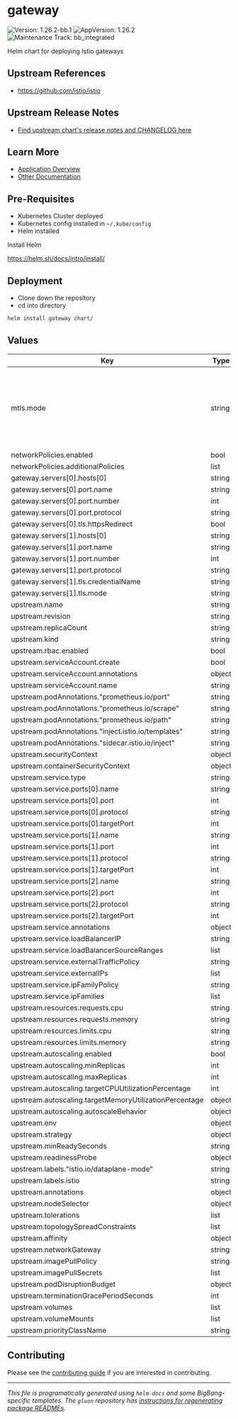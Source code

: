 <!-- Warning: Do not manually edit this file. See notes on gluon + helm-docs at the end of this file for more information. -->
# gateway

![Version: 1.26.2-bb.1](https://img.shields.io/badge/Version-1.26.2--bb.1-informational?style=flat-square) ![AppVersion: 1.26.2](https://img.shields.io/badge/AppVersion-1.26.2-informational?style=flat-square) ![Maintenance Track: bb_integrated](https://img.shields.io/badge/Maintenance_Track-bb_integrated-green?style=flat-square)

Helm chart for deploying Istio gateways

## Upstream References

- <https://github.com/istio/istio>

## Upstream Release Notes

- [Find upstream chart's release notes and CHANGELOG here](https://istio.io/latest/news/releases)

## Learn More

- [Application Overview](docs/overview.md)
- [Other Documentation](docs/)

## Pre-Requisites

- Kubernetes Cluster deployed
- Kubernetes config installed in `~/.kube/config`
- Helm installed

Install Helm

https://helm.sh/docs/intro/install/

## Deployment

- Clone down the repository
- cd into directory

```bash
helm install gateway chart/
```

## Values

| Key | Type | Default | Description |
|-----|------|---------|-------------|
| mtls.mode | string | `"STRICT"` | STRICT = Allow only mutual TLS traffic, PERMISSIVE = Allow both plain text and mutual TLS traffic |
| networkPolicies.enabled | bool | `true` |  |
| networkPolicies.additionalPolicies | list | `[]` |  |
| gateway.servers[0].hosts[0] | string | `"*.dev.bigbang.mil"` |  |
| gateway.servers[0].port.name | string | `"http"` |  |
| gateway.servers[0].port.number | int | `8080` |  |
| gateway.servers[0].port.protocol | string | `"HTTP"` |  |
| gateway.servers[0].tls.httpsRedirect | bool | `true` |  |
| gateway.servers[1].hosts[0] | string | `"*.dev.bigbang.mil"` |  |
| gateway.servers[1].port.name | string | `"https"` |  |
| gateway.servers[1].port.number | int | `8443` |  |
| gateway.servers[1].port.protocol | string | `"HTTPS"` |  |
| gateway.servers[1].tls.credentialName | string | `"public-cert"` |  |
| gateway.servers[1].tls.mode | string | `"SIMPLE"` |  |
| upstream.name | string | `""` |  |
| upstream.revision | string | `""` |  |
| upstream.replicaCount | string | `nil` |  |
| upstream.kind | string | `"Deployment"` |  |
| upstream.rbac.enabled | bool | `true` |  |
| upstream.serviceAccount.create | bool | `true` |  |
| upstream.serviceAccount.annotations | object | `{}` |  |
| upstream.serviceAccount.name | string | `""` |  |
| upstream.podAnnotations."prometheus.io/port" | string | `"15020"` |  |
| upstream.podAnnotations."prometheus.io/scrape" | string | `"true"` |  |
| upstream.podAnnotations."prometheus.io/path" | string | `"/stats/prometheus"` |  |
| upstream.podAnnotations."inject.istio.io/templates" | string | `"gateway"` |  |
| upstream.podAnnotations."sidecar.istio.io/inject" | string | `"true"` |  |
| upstream.securityContext | object | `{}` |  |
| upstream.containerSecurityContext | object | `{}` |  |
| upstream.service.type | string | `"LoadBalancer"` |  |
| upstream.service.ports[0].name | string | `"tcp-status-port"` |  |
| upstream.service.ports[0].port | int | `15021` |  |
| upstream.service.ports[0].protocol | string | `"TCP"` |  |
| upstream.service.ports[0].targetPort | int | `15021` |  |
| upstream.service.ports[1].name | string | `"http2"` |  |
| upstream.service.ports[1].port | int | `80` |  |
| upstream.service.ports[1].protocol | string | `"TCP"` |  |
| upstream.service.ports[1].targetPort | int | `8080` |  |
| upstream.service.ports[2].name | string | `"https"` |  |
| upstream.service.ports[2].port | int | `443` |  |
| upstream.service.ports[2].protocol | string | `"TCP"` |  |
| upstream.service.ports[2].targetPort | int | `8443` |  |
| upstream.service.annotations | object | `{}` |  |
| upstream.service.loadBalancerIP | string | `""` |  |
| upstream.service.loadBalancerSourceRanges | list | `[]` |  |
| upstream.service.externalTrafficPolicy | string | `""` |  |
| upstream.service.externalIPs | list | `[]` |  |
| upstream.service.ipFamilyPolicy | string | `""` |  |
| upstream.service.ipFamilies | list | `[]` |  |
| upstream.resources.requests.cpu | string | `"100m"` |  |
| upstream.resources.requests.memory | string | `"128Mi"` |  |
| upstream.resources.limits.cpu | string | `"2000m"` |  |
| upstream.resources.limits.memory | string | `"1024Mi"` |  |
| upstream.autoscaling.enabled | bool | `true` |  |
| upstream.autoscaling.minReplicas | int | `1` |  |
| upstream.autoscaling.maxReplicas | int | `5` |  |
| upstream.autoscaling.targetCPUUtilizationPercentage | int | `80` |  |
| upstream.autoscaling.targetMemoryUtilizationPercentage | object | `{}` |  |
| upstream.autoscaling.autoscaleBehavior | object | `{}` |  |
| upstream.env | object | `{}` |  |
| upstream.strategy | object | `{}` |  |
| upstream.minReadySeconds | string | `nil` |  |
| upstream.readinessProbe | object | `{}` |  |
| upstream.labels."istio.io/dataplane-mode" | string | `"none"` |  |
| upstream.labels.istio | string | `"ingressgateway"` |  |
| upstream.annotations | object | `{}` |  |
| upstream.nodeSelector | object | `{}` |  |
| upstream.tolerations | list | `[]` |  |
| upstream.topologySpreadConstraints | list | `[]` |  |
| upstream.affinity | object | `{}` |  |
| upstream.networkGateway | string | `""` |  |
| upstream.imagePullPolicy | string | `""` |  |
| upstream.imagePullSecrets | list | `[]` |  |
| upstream.podDisruptionBudget | object | `{}` |  |
| upstream.terminationGracePeriodSeconds | int | `30` |  |
| upstream.volumes | list | `[]` |  |
| upstream.volumeMounts | list | `[]` |  |
| upstream.priorityClassName | string | `""` |  |

## Contributing

Please see the [contributing guide](./CONTRIBUTING.md) if you are interested in contributing.

---

_This file is programatically generated using `helm-docs` and some BigBang-specific templates. The `gluon` repository has [instructions for regenerating package READMEs](https://repo1.dso.mil/big-bang/product/packages/gluon/-/blob/master/docs/bb-package-readme.md)._

